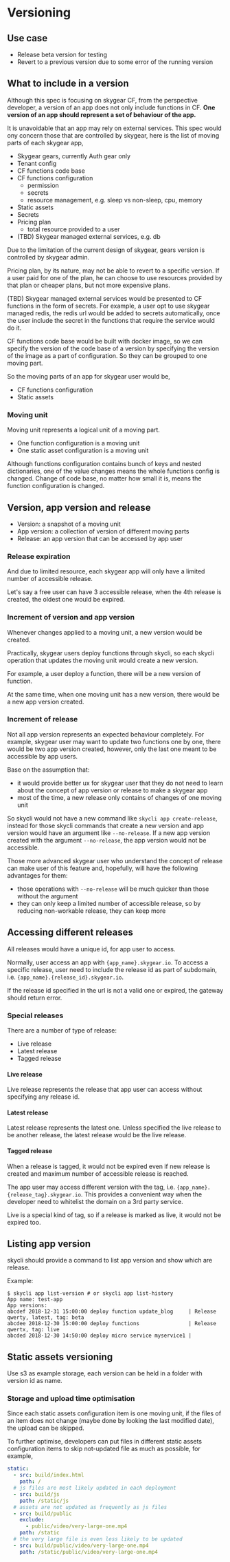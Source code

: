 # Versioning

## Use case

- Release beta version for testing
- Revert to a previous version due to some error of the running version

## What to include in a version

Although this spec is focusing on skygear CF, from the perspective developer, a version of an app does not only include functions in CF. **One version of an app should represent a set of behaviour of the app.**

It is unavoidable that an app may rely on external services. This spec would ony concern those that are controlled by skygear, here is the list of moving parts of each skygear app,

- Skygear gears, currently Auth gear only
- Tenant config
- CF functions code base
- CF functions configuration
  - permission
  - secrets
  - resource management, e.g. sleep vs non-sleep, cpu, memory
- Static assets
- Secrets
- Pricing plan
  - total resource provided to a user
- (TBD) Skygear managed external services, e.g. db

Due to the limitation of the current design of skygear, gears version is controlled by skygear admin.

Pricing plan, by its nature, may not be able to revert to a specific version. If a user paid for one of the plan, he can choose to use resources provided by that plan or cheaper plans, but not more expensive plans.

(TBD) Skygear managed external services would be presented to CF functions in the form of secrets. For example, a user opt to use skygear managed redis, the redis url would be added to secrets automatically, once the user include the secret in the functions that require the service would do it.

CF functions code base would be built with docker image, so we can specify the version of the code base of a version by specifying the version of the image as a part of configuration. So they can be grouped to one moving part.

So the moving parts of an app for skygear user would be,

- CF functions configuration
- Static assets

### Moving unit

Moving unit represents a logical unit of a moving part.

- One function configuration is a moving unit
- One static asset configuration is a moving unit

Although functions configuration contains bunch of keys and nested dictionaries, one of the value changes means the whole functions config is changed. Change of code base, no matter how small it is, means the function configuration is changed.

## Version, app version and release

- Version: a snapshot of a moving unit
- App version: a collection of version of different moving parts
- Release: an app version that can be accessed by app user

### Release expiration

And due to limited resource, each skygear app will only have a limited number of accessible release.

Let's say a free user can have 3 accessible release, when the 4th release is created, the oldest one would be expired.

### Increment of version and app version

Whenever changes applied to a moving unit, a new version would be created.

Practically, skygear users deploy functions through skycli, so each skycli operation that updates the moving unit would create a new version.

For example, a user deploy a function, there will be a new version of function.

At the same time, when one moving unit has a new version, there would be a new app version created.

### Increment of release

Not all app version represents an expected behaviour completely. For example, skygear user may want to update two functions one by one, there would be two app version created, however, only the last one meant to be accessible by app users.

Base on the assumption that:
- it would provide better ux for skygear user that they do not need to learn about the concept of app version or release to make a skygear app
- most of the time, a new release only contains of changes of one moving unit

So skycli would not have a new command like `skycli app create-release`, instead for those skycli commands that create a new version and app version would have an argument like `--no-release`. If a new app version created with the argument `--no-release`, the app version would not be accessible.

Those more advanced skygear user who understand the concept of release can make user of this feature and, hopefully, will have the following advantages for them:
- those operations with `--no-release` will be much quicker than those without the argument
- they can only keep a limited number of accessible release, so by reducing non-workable release, they can keep more

## Accessing different releases

All releases would have a unique id, for app user to access.

Normally, user access an app with `{app_name}.skygear.io`. To access a specific release, user need to include the release id as part of subdomain, i.e. `{app_name}.{release_id}.skygear.io`.

If the release id specified in the url is not a valid one or expired, the gateway should return error.

### Special releases

There are a number of type of release:
- Live release
- Latest release
- Tagged release

#### Live release

Live release represents the release that app user can access without specifying any release id.

#### Latest release

Latest release represents the latest one. Unless specified the live release to be another release, the latest release would be the live release.

#### Tagged release

When a release is tagged, it would not be expired even if new release is created and maximum number of accessible release is reached.

The app user may access different version with the tag, i.e. `{app_name}.{release_tag}.skygear.io`. This provides a convenient way when the developer need to whitelist the domain on a 3rd party service.

Live is a special kind of tag, so if a release is marked as live, it would not be expired too.

## Listing app version

skycli should provide a command to list app version and show which are release.

Example:

```
$ skycli app list-version # or skycli app list-history
App name: test-app
App versions:
abcdef 2018-12-31 15:00:00 deploy function update_blog     | Release qwerty, latest, tag: beta
abcdee 2018-12-30 15:00:00 deploy functions                | Release qwertx, tag: live
abcded 2018-12-30 14:50:00 deploy micro service myservice1 |
```

## Static assets versioning

Use s3 as example storage, each version can be held in a folder with version id as name.

### Storage and upload time optimisation

Since each static assets configuration item is one moving unit, if the files of an item does not change (maybe done by looking the last modified date), the upload can be skipped.

To further optimise, developers can put files in different static assets configuration items to skip not-updated file as much as possible, for example,

```yaml
static:
  - src: build/index.html
    path: /
  # js files are most likely updated in each deployment
  - src: build/js
    path: /static/js
  # assets are not updated as frequently as js files
  - src: build/public
    exclude:
      - public/video/very-large-one.mp4
    path: /static
  # the very large file is even less likely to be updated
  - src: build/public/video/very-large-one.mp4
    path: /static/public/video/very-large-one.mp4
```
